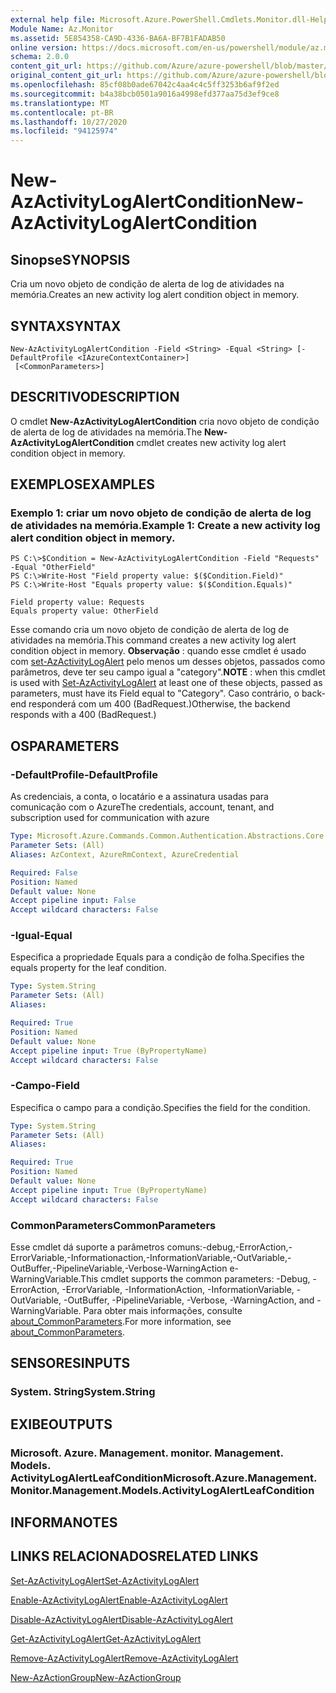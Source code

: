 ```yaml
---
external help file: Microsoft.Azure.PowerShell.Cmdlets.Monitor.dll-Help.xml
Module Name: Az.Monitor
ms.assetid: 5E854358-CA9D-4336-BA6A-BF7B1FADAB50
online version: https://docs.microsoft.com/en-us/powershell/module/az.monitor/new-azactivitylogalertcondition
schema: 2.0.0
content_git_url: https://github.com/Azure/azure-powershell/blob/master/src/Monitor/Monitor/help/New-AzActivityLogAlertCondition.md
original_content_git_url: https://github.com/Azure/azure-powershell/blob/master/src/Monitor/Monitor/help/New-AzActivityLogAlertCondition.md
ms.openlocfilehash: 85cf08b0ade67042c4aa4c4c5ff3253b6af9f2ed
ms.sourcegitcommit: b4a38bcb0501a9016a4998efd377aa75d3ef9ce8
ms.translationtype: MT
ms.contentlocale: pt-BR
ms.lasthandoff: 10/27/2020
ms.locfileid: "94125974"
---
```

# <span data-ttu-id="d0f0b-101">New-AzActivityLogAlertCondition</span><span class="sxs-lookup"><span data-stu-id="d0f0b-101">New-AzActivityLogAlertCondition</span></span>

## <span data-ttu-id="d0f0b-102">Sinopse</span><span class="sxs-lookup"><span data-stu-id="d0f0b-102">SYNOPSIS</span></span>
<span data-ttu-id="d0f0b-103">Cria um novo objeto de condição de alerta de log de atividades na memória.</span><span class="sxs-lookup"><span data-stu-id="d0f0b-103">Creates an new activity log alert condition object in memory.</span></span>

## <span data-ttu-id="d0f0b-104">SYNTAX</span><span class="sxs-lookup"><span data-stu-id="d0f0b-104">SYNTAX</span></span>

```
New-AzActivityLogAlertCondition -Field <String> -Equal <String> [-DefaultProfile <IAzureContextContainer>]
 [<CommonParameters>]
```

## <span data-ttu-id="d0f0b-105">DESCRITIVO</span><span class="sxs-lookup"><span data-stu-id="d0f0b-105">DESCRIPTION</span></span>
<span data-ttu-id="d0f0b-106">O cmdlet **New-AzActivityLogAlertCondition** cria novo objeto de condição de alerta de log de atividades na memória.</span><span class="sxs-lookup"><span data-stu-id="d0f0b-106">The **New-AzActivityLogAlertCondition** cmdlet creates new activity log alert condition object in memory.</span></span>

## <span data-ttu-id="d0f0b-107">EXEMPLOS</span><span class="sxs-lookup"><span data-stu-id="d0f0b-107">EXAMPLES</span></span>

### <span data-ttu-id="d0f0b-108">Exemplo 1: criar um novo objeto de condição de alerta de log de atividades na memória.</span><span class="sxs-lookup"><span data-stu-id="d0f0b-108">Example 1: Create a new activity log alert condition object in memory.</span></span>
```
PS C:\>$Condition = New-AzActivityLogAlertCondition -Field "Requests" -Equal "OtherField"
PS C:\>Write-Host "Field property value: $($Condition.Field)"
PS C:\>Write-Host "Equals property value: $($Condition.Equals)"

Field property value: Requests
Equals property value: OtherField
```

<span data-ttu-id="d0f0b-109">Esse comando cria um novo objeto de condição de alerta de log de atividades na memória.</span><span class="sxs-lookup"><span data-stu-id="d0f0b-109">This command creates a new activity log alert condition object in memory.</span></span>
<span data-ttu-id="d0f0b-110">**Observação** : quando esse cmdlet é usado com [set-AzActivityLogAlert](https://docs.microsoft.com/en-us/powershell/module/az.monitor/set-azactivitylogalert) pelo menos um desses objetos, passados como parâmetros, deve ter seu campo igual a "category".</span><span class="sxs-lookup"><span data-stu-id="d0f0b-110">**NOTE** : when this cmdlet is used with [Set-AzActivityLogAlert](https://docs.microsoft.com/en-us/powershell/module/az.monitor/set-azactivitylogalert) at least one of these objects, passed as parameters, must have its Field equal to "Category".</span></span> <span data-ttu-id="d0f0b-111">Caso contrário, o back-end responderá com um 400 (BadRequest.)</span><span class="sxs-lookup"><span data-stu-id="d0f0b-111">Otherwise, the backend responds with a 400 (BadRequest.)</span></span>

## <span data-ttu-id="d0f0b-112">OS</span><span class="sxs-lookup"><span data-stu-id="d0f0b-112">PARAMETERS</span></span>

### <span data-ttu-id="d0f0b-113">-DefaultProfile</span><span class="sxs-lookup"><span data-stu-id="d0f0b-113">-DefaultProfile</span></span>
<span data-ttu-id="d0f0b-114">As credenciais, a conta, o locatário e a assinatura usadas para comunicação com o Azure</span><span class="sxs-lookup"><span data-stu-id="d0f0b-114">The credentials, account, tenant, and subscription used for communication with azure</span></span>

```yaml
Type: Microsoft.Azure.Commands.Common.Authentication.Abstractions.Core.IAzureContextContainer
Parameter Sets: (All)
Aliases: AzContext, AzureRmContext, AzureCredential

Required: False
Position: Named
Default value: None
Accept pipeline input: False
Accept wildcard characters: False
```

### <span data-ttu-id="d0f0b-115">-Igual</span><span class="sxs-lookup"><span data-stu-id="d0f0b-115">-Equal</span></span>
<span data-ttu-id="d0f0b-116">Especifica a propriedade Equals para a condição de folha.</span><span class="sxs-lookup"><span data-stu-id="d0f0b-116">Specifies the equals property for the leaf condition.</span></span>

```yaml
Type: System.String
Parameter Sets: (All)
Aliases:

Required: True
Position: Named
Default value: None
Accept pipeline input: True (ByPropertyName)
Accept wildcard characters: False
```

### <span data-ttu-id="d0f0b-117">-Campo</span><span class="sxs-lookup"><span data-stu-id="d0f0b-117">-Field</span></span>
<span data-ttu-id="d0f0b-118">Especifica o campo para a condição.</span><span class="sxs-lookup"><span data-stu-id="d0f0b-118">Specifies the field for the condition.</span></span>

```yaml
Type: System.String
Parameter Sets: (All)
Aliases:

Required: True
Position: Named
Default value: None
Accept pipeline input: True (ByPropertyName)
Accept wildcard characters: False
```

### <span data-ttu-id="d0f0b-119">CommonParameters</span><span class="sxs-lookup"><span data-stu-id="d0f0b-119">CommonParameters</span></span>
<span data-ttu-id="d0f0b-120">Esse cmdlet dá suporte a parâmetros comuns:-debug,-ErrorAction,-ErrorVariable,-Informationaction,-InformationVariable,-OutVariable,-OutBuffer,-PipelineVariable,-Verbose-WarningAction e-WarningVariable.</span><span class="sxs-lookup"><span data-stu-id="d0f0b-120">This cmdlet supports the common parameters: -Debug, -ErrorAction, -ErrorVariable, -InformationAction, -InformationVariable, -OutVariable, -OutBuffer, -PipelineVariable, -Verbose, -WarningAction, and -WarningVariable.</span></span> <span data-ttu-id="d0f0b-121">Para obter mais informações, consulte [about_CommonParameters](http://go.microsoft.com/fwlink/?LinkID=113216).</span><span class="sxs-lookup"><span data-stu-id="d0f0b-121">For more information, see [about_CommonParameters](http://go.microsoft.com/fwlink/?LinkID=113216).</span></span>

## <span data-ttu-id="d0f0b-122">SENSORES</span><span class="sxs-lookup"><span data-stu-id="d0f0b-122">INPUTS</span></span>

### <span data-ttu-id="d0f0b-123">System. String</span><span class="sxs-lookup"><span data-stu-id="d0f0b-123">System.String</span></span>

## <span data-ttu-id="d0f0b-124">EXIBE</span><span class="sxs-lookup"><span data-stu-id="d0f0b-124">OUTPUTS</span></span>

### <span data-ttu-id="d0f0b-125">Microsoft. Azure. Management. monitor. Management. Models. ActivityLogAlertLeafCondition</span><span class="sxs-lookup"><span data-stu-id="d0f0b-125">Microsoft.Azure.Management.Monitor.Management.Models.ActivityLogAlertLeafCondition</span></span>

## <span data-ttu-id="d0f0b-126">INFORMA</span><span class="sxs-lookup"><span data-stu-id="d0f0b-126">NOTES</span></span>

## <span data-ttu-id="d0f0b-127">LINKS RELACIONADOS</span><span class="sxs-lookup"><span data-stu-id="d0f0b-127">RELATED LINKS</span></span>

[<span data-ttu-id="d0f0b-128">Set-AzActivityLogAlert</span><span class="sxs-lookup"><span data-stu-id="d0f0b-128">Set-AzActivityLogAlert</span></span>](./Set-AzActivityLogAlert.md)

[<span data-ttu-id="d0f0b-129">Enable-AzActivityLogAlert</span><span class="sxs-lookup"><span data-stu-id="d0f0b-129">Enable-AzActivityLogAlert</span></span>](./Enable-AzActivityLogAlert.md)

[<span data-ttu-id="d0f0b-130">Disable-AzActivityLogAlert</span><span class="sxs-lookup"><span data-stu-id="d0f0b-130">Disable-AzActivityLogAlert</span></span>](./Disable-AzActivityLogAlert.md)

[<span data-ttu-id="d0f0b-131">Get-AzActivityLogAlert</span><span class="sxs-lookup"><span data-stu-id="d0f0b-131">Get-AzActivityLogAlert</span></span>](./Get-AzActivityLogAlert.md)

[<span data-ttu-id="d0f0b-132">Remove-AzActivityLogAlert</span><span class="sxs-lookup"><span data-stu-id="d0f0b-132">Remove-AzActivityLogAlert</span></span>](./Remove-AzActivityLogAlert.md)

[<span data-ttu-id="d0f0b-133">New-AzActionGroup</span><span class="sxs-lookup"><span data-stu-id="d0f0b-133">New-AzActionGroup</span></span>](./Get-AzActionGroup.md)
